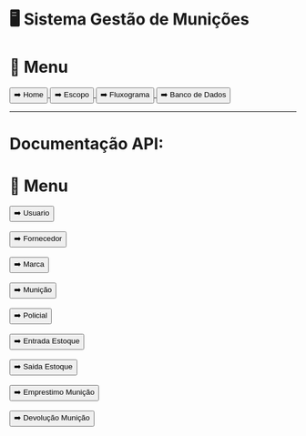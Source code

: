 # 🖥️ Sistema Gestão de Munições

# 📕 Menu
<a href="../../Readme.md">
    <button>➡️ Home</button>
</a>
<a href="./escopo.md">
    <button>➡️ Escopo</button>
</a>
<a href="./fluxograma.md">
    <button>➡️ Fluxograma</button>
</a>
<a href="./bancoDados.md">
    <button>➡️ Banco de Dados</button>
</a>
<hr>

# Documentação API:

# 📕 Menu
<a href="./docs/cadastroUser.md">
    <button>➡️ Usuario</button>
</a>
<br>
<br>
<a href="./docs/fornecedor.md">
    <button>➡️ Fornecedor</button>
</a>
<br>
<br>
<a href="./docs/marcas.md">
    <button>➡️ Marca</button>
</a>
<br>
<br>
<a href="./docs/municao.md">
    <button>➡️ Munição</button>
</a>
<br>
<br>
<a href="./docs/policial.md">
    <button>➡️ Policial</button>
</a>
<br>
<br>
<a href="./docs/entradaEstoque.md">
    <button>➡️ Entrada Estoque</button>
</a>
<br>
<br>
<a href="./docs/saidaEstoque.md">
    <button>➡️ Saida Estoque</button>
</a>
<br>
<br>
<a href="./docs/emprestimo.md">
    <button>➡️ Emprestimo Munição</button>
</a>
<br>
<br>
<a href="./docs/devolucaoMunicao.md">
    <button>➡️ Devolução Munição</button>
</a>
